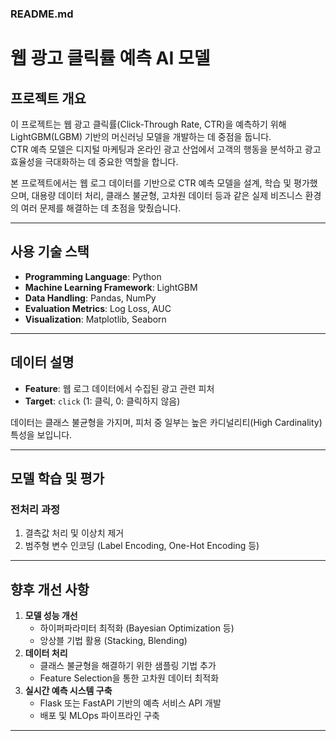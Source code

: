 ### **README.md**  

# 웹 광고 클릭률 예측 AI 모델  

## **프로젝트 개요**  
이 프로젝트는 웹 광고 클릭률(Click-Through Rate, CTR)을 예측하기 위해 LightGBM(LGBM) 기반의 머신러닝 모델을 개발하는 데 중점을 둡니다.  
CTR 예측 모델은 디지털 마케팅과 온라인 광고 산업에서 고객의 행동을 분석하고 광고 효율성을 극대화하는 데 중요한 역할을 합니다.  

본 프로젝트에서는 웹 로그 데이터를 기반으로 CTR 예측 모델을 설계, 학습 및 평가했으며, 대용량 데이터 처리, 클래스 불균형, 고차원 데이터 등과 같은 실제 비즈니스 환경의 여러 문제를 해결하는 데 초점을 맞췄습니다.  

---

## **사용 기술 스택**  
- **Programming Language**: Python  
- **Machine Learning Framework**: LightGBM  
- **Data Handling**: Pandas, NumPy  
- **Evaluation Metrics**: Log Loss, AUC  
- **Visualization**: Matplotlib, Seaborn  

---

## **데이터 설명**  
- **Feature**: 웹 로그 데이터에서 수집된 광고 관련 피처  
- **Target**: `click` (1: 클릭, 0: 클릭하지 않음)  

데이터는 클래스 불균형을 가지며, 피처 중 일부는 높은 카디널리티(High Cardinality) 특성을 보입니다.  

---

## **모델 학습 및 평가**  
### **전처리 과정**  
1. 결측값 처리 및 이상치 제거  
2. 범주형 변수 인코딩 (Label Encoding, One-Hot Encoding 등)  

---

## **향후 개선 사항**  
1. **모델 성능 개선**  
   - 하이퍼파라미터 최적화 (Bayesian Optimization 등)  
   - 앙상블 기법 활용 (Stacking, Blending)  
2. **데이터 처리**  
   - 클래스 불균형을 해결하기 위한 샘플링 기법 추가  
   - Feature Selection을 통한 고차원 데이터 최적화  
3. **실시간 예측 시스템 구축**  
   - Flask 또는 FastAPI 기반의 예측 서비스 API 개발  
   - 배포 및 MLOps 파이프라인 구축  

---

